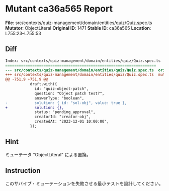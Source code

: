 # Mutant ca36a565 Report

**File**: src/contexts/quiz-management/domain/entities/quiz/Quiz.spec.ts
**Mutator**: ObjectLiteral
**Original ID**: 1471
**Stable ID**: ca36a565
**Location**: L755:23–L755:53

## Diff

```diff
Index: src/contexts/quiz-management/domain/entities/quiz/Quiz.spec.ts
===================================================================
--- src/contexts/quiz-management/domain/entities/quiz/Quiz.spec.ts	original
+++ src/contexts/quiz-management/domain/entities/quiz/Quiz.spec.ts	mutated #1471
@@ -751,9 +751,9 @@
           draft.with({
             id: "quiz-object-patch",
             question: "Object patch test?",
             answerType: "boolean",
-            solution: { id: "sol-obj", value: true },
+            solution: {},
             status: "pending_approval",
             creatorId: "creator-obj",
             createdAt: "2023-12-01 10:00:00",
           });
```

## Hint

ミューテータ "ObjectLiteral" による置換。

## Instruction

このサバイブ・ミューテーションを失敗させる最小テストを設計してください。
